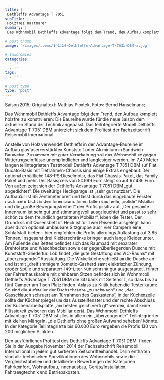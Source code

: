```yaml
---
title: |
 Dethleffs Advantage T 7051
subTitle: |
 Holzfrei haltbarer
summary: |
 Das Wohnmobil Dethleffs Advantage folgt dem Trend, den Aufbau komplett holzfrei zu konstruieren: Die Baureihe wurde für die neue Saison dem aktuellen Stand der Technik angepasst. Das teilintegrierte Modell Dethleffs Advantage T 7051 DBM unterzieht sich dem Profitest der Fachzeitschrift Reisemobil International.

# post thumb
image: '/images/items/141124-Dethleffs-Advantage-T-7051-DBM-a.jpg'

# taxonomies
categories: 
  - ''
  - ''
tags:
  - ''

# post type
type: "post"
---
```


Saison 2015; Originaltext: Mathias Piontek, Fotos: Bernd Hanselmann;   

Das Wohnmobil Dethleffs Advantage folgt dem Trend, den Aufbau komplett holzfrei zu konstruieren: Die Baureihe wurde für die neue Saison dem aktuellen Stand der Technik angepasst. Das teilintegrierte Modell Dethleffs Advantage T 7051 DBM unterzieht sich dem Profitest der Fachzeitschrift Reisemobil International.  

Anstelle von Holz verwendet Dethleffs in der Advantage-Baureihe im Aufbau glasfaserverstärkten Kunststoff oder Aluminium in Sandwich-Bauweise. Zusammen mit guter Verarbeitung soll das Wohnmobil so gegen Witterungseinflüsse unempfindlicher und langlebiger werden. Im 7,40 Meter langen teilintegrierten Testmodell Dethleffs Advantage T 7051 DBM auf Fiat Ducato-Basis mit Tiefrahmen-Chassis sind einige Extras eingebaut: Der optional erhältliche 148-PS-Dieselmotor, das Fiat Chassis-Paket, das Family Paket und mehr. Der Basispreis von 53.999 Euro steigt so auf 67.436 Euro. Von außen zeigt sich der Dethleffs Advantage T 7051 DBM „gut abgedichtet“. Die zweitürige Heckgarage ist „sehr gut nutzbar“. Die Aufbautür ist 65 Zentimeter breit und lässt durch das eingebaute Fenster noch mehr Licht in den Innenraum. Innen fallen das helle, „solide“ Mobiliar und die „große Bewegungsfreiheit“ den Profis positiv auf. „Der gesamte Innenraum ist sehr gut und stimmungsvoll ausgeleuchtet und passt so sehr schön zu dem freundlich gestalteten Mobiliar“, loben die Tester. Der Grundriss mit Queensbett im Heck ist für zwei Reisende ausgelegt, kann aber durch optional umbaubare Sitzgruppe auch vier Campern eine Schlafstatt bieten – hier empfehlen die Profis allerdings Auflastung auf 3,85 Tonnen. Insgesamt drei Kleiderschränke bringen auch lange Kleider unter. Am Fußende des Bettes befindet sich das Raumbad mit separater Drehtoilette und Waschbecken sowie der gegenüberliegenden Dusche mit Kunststoff-Gliedertür. Lob findet „die gute Gestaltung des WC-Raums“ mit „überzeugender“ Ausstattung. Die Winkelküche schließt an die Dusche an und ist mit „dreiflammigem Dometic-Gasherd samt elektrischer Zündung, großer Spüle und separatem 149-Liter-Kühlschrank gut ausgestattet“. Hinter der Fahrerhauskabine mit drehbaren Sitzen befindet sich im Wohnmobil Dethleffs Advantage T 7051 DBM die Sitzbank mit Seitensitz, so dass bis zu fünf Camper am Tisch Platz finden. Anlass zu Kritik haben die Tester kaum: So sind die Aufsteller der Dachschränke „zu schwach“ und „der Gasschlauch scheuert am Türrahmen des Gaskastens“, in der Küchenzeile sollte der Küchenspiegel um das Ausstellfenster und der rechte Abschluss der Küchenarbeitsplatte „am besten gleich verfugt“ werden, damit keine Flüssigkeit zwischen das Mobiliar gerät. Das Wohnmobil Dethleffs Advantage T 7051 DBM ist alles in allem ein „überzeugender“ Teilintegrierter mit kleinen Mängeln, „die Dethleffs ohne großen Aufwand beheben“ könnte. In der Kategorie Teilintegrierte bis 60.000 Euro vergeben die Profis 130 von 200 möglichen Punkten.  

Den ausführlichen Profitest des Dethleffs Advantage T 7051 DBM  finden Sie in der Ausgabe November 2014 der Fachzeitschrift Reisemobil International in jedem gut sortierten Zeitschriftenhandel. Darin enthalten sind alle technischen Spezifikationen des Wohnmobils sowie die Vergleichstabellen und detaillierten Bewertungen der Kategorien Fahrkomfort, Wohnaufbau, Innenausbau, Geräte/Installation, Fahrzeugtechnik und Betriebskosten.